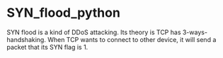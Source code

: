 # SYN_flood_python

SYN flood is a kind of DDoS attacking. Its theory is TCP has 3-ways-handshaking. When TCP wants to connect to other device, it will send a packet that its SYN flag is 1.

